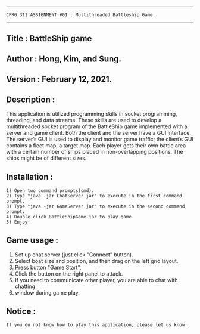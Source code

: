 ***************************************************************************
	CPRG 311 ASSIGNMENT #01 : Multithreaded Battleship Game.
***************************************************************************

## Title   : BattleShip game

## Author  : Hong, Kim, and Sung.

## Version : February 12, 2021.

## Description :
This application is utilized programming skills in socket programming, 
threading, and data streams. These skills are used to develop a multithreaded 
socket program of the BattleShip game implemented with a server and game client. 
Both the client and the server have a GUI interface. The server’s GUI is used 
to display and monitor game traffic; the client’s GUI contains a fleet map, a 
target map. Each player gets their own battle area with a certain number of ships 
placed in non-overlapping positions. The ships might be of different sizes.

## Installation :
	1) Open two command prompts(cmd).
	2) Type "java -jar ChatServer.jar" to execute in the first command prompt.
	3) Type "java -jar GameServer.jar" to execute in the second command prompt.
	4) Double click BattleShipGame.jar to play game.
	5) Enjoy!

## Game usage :
  1) Set up chat server (just click "Connect" button).
  2) Select boat size and position, and then drag on the left grid layout.
  3) Press button "Game Start", 
  4) Click the button on the right panel to attack.
  5) If you need to communicate other player, you are able to chat with chatting 
  6) window during game play.

## Notice :
	If you do not know how to play this application, please let us know.


